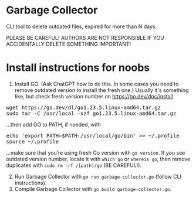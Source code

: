 # Garbage Collector

CLI tool to delete outdated files, expired for more than N days.

PLEASE BE CAREFUL! AUTHORS ARE NOT RESPONSIBLE IF YOU ACCIDENTALLY DELETE SOMETHING IMPORTANT!

# Install instructions for noobs

1. Install GO. (Ask ChatGPT how to do this. In some cases you need to remove outdated version to install the fresh one.)
Usually it's something like, but check fresh version number on https://go.dev/doc/install
<pre>wget https://go.dev/dl/go1.23.5.linux-amd64.tar.gz
sudo tar -C /usr/local -xzf go1.23.5.linux-amd64.tar.gz</pre>
...then add GO to PATH, if needed, with
<pre>echo 'export PATH=$PATH:/usr/local/go/bin' >> ~/.profile
source ~/.profile</pre>
...make sure that you’re using fresh Go version with `go version`. If you see outdated version number, locate it with `which go` or `whereis go`, then remove duplicates with `sudo rm -rf /[path]/go` (BE CAREFUL!).

2. Run Garbage Collector with `go run garbage-collector.go` (follow CLI instructions).
3. Compile Garbage Collector with `go build garbage-collector.go`.
